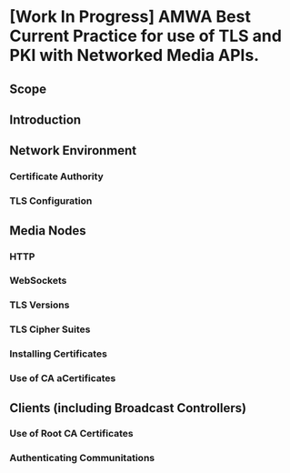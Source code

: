 # [Work In Progress] AMWA Best Current Practice for use of TLS and PKI with Networked Media APIs.

## Scope

## Introduction

## Network Environment

### Certificate Authority

### TLS Configuration

## Media Nodes

### HTTP

### WebSockets

### TLS Versions

### TLS Cipher Suites

### Installing Certificates

### Use of CA aCertificates

## Clients (including Broadcast Controllers)

### Use of Root CA Certificates

### Authenticating Communitations



